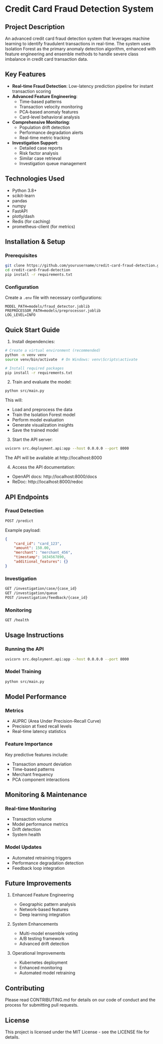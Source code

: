 # Credit Card Fraud Detection System

## Project Description
An advanced credit card fraud detection system that leverages machine learning to identify fraudulent transactions in real-time. The system uses Isolation Forest as the primary anomaly detection algorithm, enhanced with feature engineering and ensemble methods to handle severe class imbalance in credit card transaction data.

## Key Features
- **Real-time Fraud Detection**: Low-latency prediction pipeline for instant transaction scoring
- **Advanced Feature Engineering**: 
  - Time-based patterns
  - Transaction velocity monitoring
  - PCA-based anomaly features
  - Card-level behavioral analysis
- **Comprehensive Monitoring**:
  - Population drift detection
  - Performance degradation alerts
  - Real-time metric tracking
- **Investigation Support**:
  - Detailed case reports
  - Risk factor analysis
  - Similar case retrieval
  - Investigation queue management

## Technologies Used
- Python 3.8+
- scikit-learn
- pandas
- numpy
- FastAPI
- plotly/dash
- Redis (for caching)
- prometheus-client (for metrics)

## Installation & Setup

### Prerequisites
```bash
git clone https://github.com/yourusername/credit-card-fraud-detection.git
cd credit-card-fraud-detection
pip install -r requirements.txt
```

### Configuration
Create a `.env` file with necessary configurations:
```env
MODEL_PATH=models/fraud_detector.joblib
PREPROCESSOR_PATH=models/preprocessor.joblib
LOG_LEVEL=INFO
```

## Quick Start Guide

1. Install dependencies:
```bash
# Create a virtual environment (recommended)
python -m venv venv
source venv/bin/activate  # On Windows: venv\Scripts\activate

# Install required packages
pip install -r requirements.txt
```

2. Train and evaluate the model:
```bash
python src/main.py
```
This will:
- Load and preprocess the data
- Train the Isolation Forest model
- Perform model evaluation
- Generate visualization insights
- Save the trained model

3. Start the API server:
```bash
uvicorn src.deployment.api:app --host 0.0.0.0 --port 8000
```
The API will be available at http://localhost:8000

4. Access the API documentation:
- OpenAPI docs: http://localhost:8000/docs
- ReDoc: http://localhost:8000/redoc

## API Endpoints

### Fraud Detection
```bash
POST /predict
```
Example payload:
```json
{
    "card_id": "card_123",
    "amount": 150.00,
    "merchant": "merchant_456",
    "timestamp": 1634567890,
    "additional_features": {}
}
```

### Investigation
```bash
GET /investigation/case/{case_id}
GET /investigation/queue
POST /investigation/feedback/{case_id}
```

### Monitoring
```bash
GET /health
```

## Usage Instructions

### Running the API
```bash
uvicorn src.deployment.api:app --host 0.0.0.0 --port 8000
```

### Model Training
```bash
python src/main.py
```

## Model Performance

### Metrics
- AUPRC (Area Under Precision-Recall Curve)
- Precision at fixed recall levels
- Real-time latency statistics

### Feature Importance
Key predictive features include:
- Transaction amount deviation
- Time-based patterns
- Merchant frequency
- PCA component interactions

## Monitoring & Maintenance

### Real-time Monitoring
- Transaction volume
- Model performance metrics
- Drift detection
- System health

### Model Updates
- Automated retraining triggers
- Performance degradation detection
- Feedback loop integration

## Future Improvements
1. Enhanced Feature Engineering
   - Geographic pattern analysis
   - Network-based features
   - Deep learning integration

2. System Enhancements
   - Multi-model ensemble voting
   - A/B testing framework
   - Advanced drift detection

3. Operational Improvements
   - Kubernetes deployment
   - Enhanced monitoring
   - Automated model retraining

## Contributing
Please read CONTRIBUTING.md for details on our code of conduct and the process for submitting pull requests.

## License
This project is licensed under the MIT License - see the LICENSE file for details.

